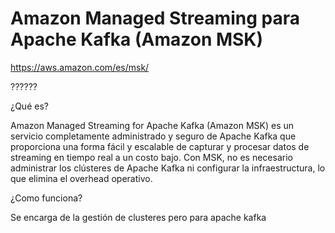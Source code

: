 # Amazon Managed Streaming para Apache Kafka (Amazon MSK)

https://aws.amazon.com/es/msk/

??????

¿Qué es?

Amazon Managed Streaming for Apache Kafka (Amazon MSK) es un servicio completamente administrado y seguro de Apache Kafka que proporciona una forma fácil y escalable de capturar y procesar datos de streaming en tiempo real a un costo bajo. Con MSK, no es necesario administrar los clústeres de Apache Kafka ni configurar la infraestructura, lo que elimina el overhead operativo.

¿Como funciona?

Se encarga de la gestión de clusteres pero para apache kafka